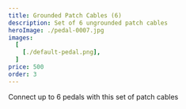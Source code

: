 ```yaml
---
title: Grounded Patch Cables (6)
description: Set of 6 ungrounded patch cables
heroImage: ./pedal-0007.jpg
images:
  [
    [./default-pedal.png],
  ]
price: 500
order: 3
---
```


Connect up to 6 pedals with this set of patch cables


